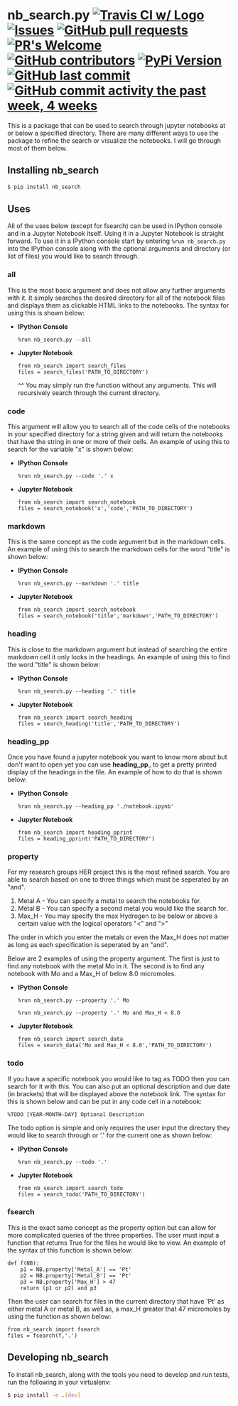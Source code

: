 # nb_search.py [![Travis CI w/ Logo](https://img.shields.io/travis/loevlie/nb_search/master.svg?logo=travis)](https://travis-ci.com/loevlie/nb_search) [![Issues](https://img.shields.io/github/issues-raw/loevlie/nb_search.svg?maxAge=25000)](https://github.com/loevlie/nb_search/issues) [![GitHub pull requests](https://img.shields.io/github/issues-pr/loevlie/nb_search.svg?style=flat)]() [![PR's Welcome](https://img.shields.io/badge/PRs-welcome-brightgreen.svg?style=flat)](http://makeapullrequest.com) [![GitHub contributors](https://img.shields.io/github/contributors/loevlie/nb_search.svg?style=flat)]() [![PyPi Version](https://img.shields.io/pypi/v/nb-search.svg)](https://pypi.org/project/nb-search/)[![GitHub last commit](https://img.shields.io/github/last-commit/loevlie/nb_search.svg?style=flat)]()[![GitHub commit activity the past week, 4 weeks](https://img.shields.io/github/commit-activity/y/loevlie/nb_search.svg?style=flat)]()

This is a package that can be used to search through jupyter notebooks at or below a specified directory.  There are many different ways to use the package to refine the search or visualize the notebooks.  I will go through most of them below.  

## Installing __nb_search__

```bash
$ pip install nb_search
``` 

## Uses

All of the uses below (except for fsearch) can be used in IPython console and in a Jupyter Notebook itself.  Using it in a Jupyter Notebook is straight forward.  To use it in a IPython console start by entering `%run nb_search.py` into the IPython console along with the optional arguments and directory (or list of files) you would like to search through.

### all

This is the most basic argument and does not allow any further arguments with it.  It simply searches the desired directory for all of the notebook files and displays them as clickable HTML links to the notebooks.  The syntax for using this is shown below:


* **IPython Console**
	```python3
	%run nb_search.py --all
	```


* **Jupyter Notebook**
	```python3
	from nb_search import search_files
	files = search_files('PATH_TO_DIRECTORY')
	```
	^^ You may simply run the function without any arguments.  This will recursively search through the current directory.  


### code 

This argument will allow you to search all of the code cells of the notebooks in your specified directory for a string given and will return the notebooks that have the string in one or more of their cells.  An example of using this to search for the variable "x" is shown below:


* **IPython Console**
	```python3
	%run nb_search.py --code '.' x
	```


* **Jupyter Notebook**
	```python3
	from nb_search import search_notebook
	files = search_notebook('x','code','PATH_TO_DIRECTORY')
	```


### markdown

This is the same concept as the code argument but in the markdown cells.  
An example of using this to search the markdown cells for the word "title" is shown below:

* **IPython Console**
	```python3
	%run nb_search.py --markdown '.' title
	```

* **Jupyter Notebook**
	```python3
	from nb_search import search_notebook
	files = search_notebook('title','markdown','PATH_TO_DIRECTORY')
	```


### heading

This is close to the markdown argument but instead of searching the entire markdown cell it only looks in the headings.  An example of using this to find the word "title" is shown below:


* **IPython Console**
	```python3
	%run nb_search.py --heading '.' title
	```


* **Jupyter Notebook**
	```python3
	from nb_search import search_heading
	files = search_heading('title','PATH_TO_DIRECTORY')
	```

### heading_pp

Once you have found a jupyter notebook you want to know more about but don't want to open yet you can use __heading_pp___ to get a pretty printed display of the headings in the file.  An example of how to do that is shown below:


* **IPython Console**
	```python3
	%run nb_search.py --heading_pp './notebook.ipynb'
	```

* **Jupyter Notebook**
	```python3
	from nb_search import heading_pprint
	files = heading_pprint('PATH_TO_DIRECTORY')
	```

### property

For my research groups HER project this is the most refined search.  You are able to search based on one to three things which must be seperated by an "and".  

1. Metal A - You can specify a metal to search the notebooks for.  
2. Metal B - You can specify a second metal you would like the search for. 
3. Max_H - You may specify the max Hydrogen to be below or above a certain value with the logical operators "<" and ">"

The order in which you enter the metals or even the Max_H does not matter as long as each specification is seperated by an "and".

Below are 2 examples of using the property argument.  The first is just to find any notebook with the metal Mo in it.  The second is to find any notebook with Mo and a Max_H of below 8.0 micromoles.

* **IPython Console**
	```python3
	%run nb_search.py --property '.' Mo
	```
	```python3
	%run nb_search.py --property '.' Mo and Max_H < 8.0
	```

* **Jupyter Notebook**
	```python3
	from nb_search import search_data
	files = search_data('Mo and Max_H < 8.0','PATH_TO_DIRECTORY')
	```

### todo

If you have a specific notebook you would like to tag as TODO then you can search for it with this.  You can also put an optional description and due date (in brackets) that will be displayed above the notebook link.  The syntax for this is shown below and can be put in any code cell in a notebook:

```python3
%TODO [YEAR-MONTH-DAY] Optional Description
```

The todo option is simple and only requires the user input the directory they would like to search through or '.' for the current one as shown below:


* **IPython Console**
	```python3
	%run nb_search.py --todo '.'
	```


* **Jupyter Notebook**
	```python3
	from nb_search import search_todo
	files = search_todo('PATH_TO_DIRECTORY')
	```

### fsearch

This is the exact same concept as the property option but can allow for more complicated queries of the three properties.  The user must input a function that returns True for the files he would like to view.  An example of the syntax of this function is shown below:

```python3
def f(NB):
    p1 = NB.property['Metal_A'] == 'Pt'
    p2 = NB.property['Metal_B'] == 'Pt'
    p3 = NB.property['Max_H'] > 47
    return (p1 or p2) and p3
```
	
Then the user can search for files in the current directory that have 'Pt' as either metal A or metal B, as well as, a max_H greater that 47 micromoles by using the function as shown below:

```python3
from nb_search import fsearch
files = fsearch(f,'.')
```

## Developing nb_search
To install nb_search, along with the tools you need to develop and run tests, run the following in your virtualenv:

```bash
$ pip install -e .[dev]
```

